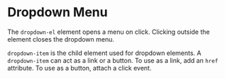 # Dropdown Menu

The `dropdown-el` element opens a menu on click.
Clicking outside the element closes the dropdown menu.

`dropdown-item` is the child element used for dropdown elements. A `dropdown-item` can act as a link or a button. To use as a link, add an `href` attribute. To use as a button, attach a click event.

